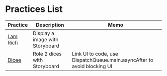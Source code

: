 # Practices List

| Practice                                                                                 | Description                     | Memo                                                                    |
| ---------------------------------------------------------------------------------------- | ------------------------------- | ----------------------------------------------------------------------- |
| [I am Rich](https://github.com/jinyongnan810/swift-ui-practices/tree/main/I%20am%20Rich) | Display a image with Storyboard |                                                                         |
| [Dicee](https://github.com/jinyongnan810/swift-ui-practices/tree/main/Dicee)             | Role 2 dices with Storyboard    | Link UI to code, use DispatchQueue.main.asyncAfter to avoid blocking UI |

